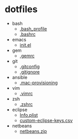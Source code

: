 dotfiles
===

- bash
  - [.bash_profile](.bash_profile)
  - [.bashrc](.bashrc)
- emacs
  - [init.el](.emacs.d/init.el)
- gem
  - [.gemrc](.gemrc)
- git
  - [.gitconfig](.gitconfig)
  - [.gitignore](.gitignore)
- ansible
  - [.mac-provisioning](.mac-provisioning)
- vim
  - [.vimrc](.vimrc)
- zsh
  - [.zshrc](.zshrc)
- eclipse
  - [Info.plist](Info.plist)
  - [custom-eclipse-keys.csv](custom-eclipse-keys.csv)
- netbeans
  - [netbeans.zip](netbeans.zip)

